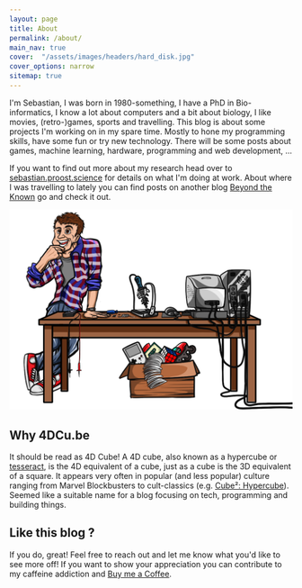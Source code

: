 ```yaml
---
layout: page
title: About
permalink: /about/
main_nav: true
cover:  "/assets/images/headers/hard_disk.jpg"
cover_options: narrow
sitemap: true
---
```


I'm Sebastian, I was born in 1980-something, I have a PhD in Bio-informatics, I know a lot about computers and a bit about biology, I like movies, (retro-)games, sports and travelling. This blog is about some projects I'm working on in my spare time. Mostly to hone my programming skills, have some fun or try new technology. There will be some posts about games, machine learning, hardware, programming and web development, ...

If you want to find out more about my research head over to [sebastian.proost.science](https://sebastian.proost.science) for details on what I'm doing at work. About where I was travelling to lately you can find posts on another blog [Beyond the Known](https://www.beyond-the-known.eu/) go and check it out.


![Box with things](/assets/mascot.no_shadow.png)

## Why 4DCu.be

It should be read as 4D Cube! A 4D cube, also known as a hypercube or [tesseract](https://en.wikipedia.org/wiki/Tesseract), is the 4D equivalent of a cube, just as a cube is the 3D equivalent of a square. It appears very often in popular (and less popular) culture ranging from Marvel Blockbusters to cult-classics (e.g. [Cube²: Hypercube](https://en.wikipedia.org/wiki/Cube_2:_Hypercube)). Seemed like a suitable name  for a blog focusing on tech, programming and building things.


## Like this blog ?

If you do, great! Feel free to reach out and let me know what you'd like to see more off! If you want to show your
appreciation you can contribute to my caffeine addiction and [Buy me a Coffee](https://buymeacoffee.com/{{site.buy_me_a_coffee_username}}).
